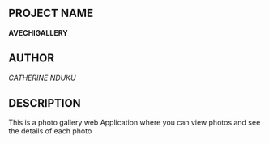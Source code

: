 ## PROJECT NAME 
**AVECHIGALLERY**


## AUTHOR 
*CATHERINE NDUKU*


## DESCRIPTION 

This is a photo gallery web Application where you can view photos and see the details of each photo